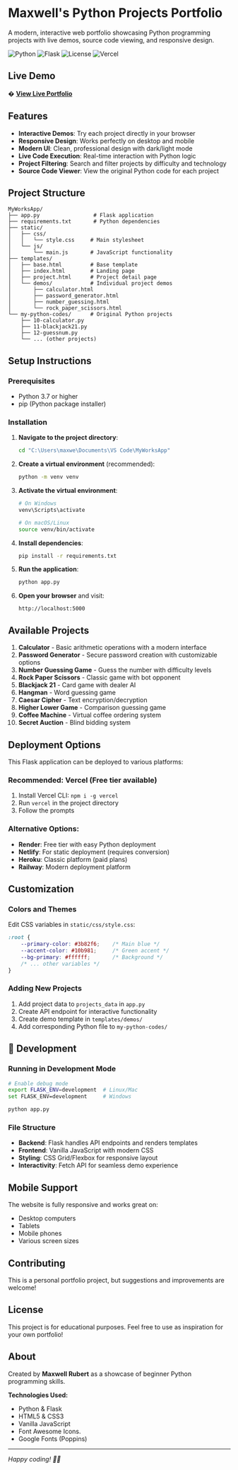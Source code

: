 # Maxwell's Python Projects Portfolio

A modern, interactive web portfolio showcasing Python programming projects with live demos, source code viewing, and responsive design.

![Python](https://img.shields.io/badge/Python-3.9+-blue.svg)
![Flask](https://img.shields.io/badge/Flask-3.0.0-green.svg)
![License](https://img.shields.io/badge/License-MIT-yellow.svg)
![Vercel](https://img.shields.io/badge/Deploy-Vercel-black.svg)

## Live Demo

� **[View Live Portfolio](https://maxwellpyprojects.vercel.app)**

## Features

- **Interactive Demos**: Try each project directly in your browser
- **Responsive Design**: Works perfectly on desktop and mobile
- **Modern UI**: Clean, professional design with dark/light mode
- **Live Code Execution**: Real-time interaction with Python logic
- **Project Filtering**: Search and filter projects by difficulty and technology
- **Source Code Viewer**: View the original Python code for each project

## Project Structure

```
MyWorksApp/
├── app.py                 # Flask application
├── requirements.txt       # Python dependencies
├── static/
│   ├── css/
│   │   └── style.css     # Main stylesheet
│   └── js/
│       └── main.js       # JavaScript functionality
├── templates/
│   ├── base.html         # Base template
│   ├── index.html        # Landing page
│   ├── project.html      # Project detail page
│   └── demos/            # Individual project demos
│       ├── calculator.html
│       ├── password_generator.html
│       ├── number_guessing.html
│       └── rock_paper_scissors.html
└── my-python-codes/      # Original Python projects
    ├── 10-calculator.py
    ├── 11-blackjack21.py
    ├── 12-guessnum.py
    └── ... (other projects)
```

## Setup Instructions

### Prerequisites
- Python 3.7 or higher
- pip (Python package installer)

### Installation

1. **Navigate to the project directory**:
   ```bash
   cd "C:\Users\maxwe\Documents\VS Code\MyWorksApp"
   ```

2. **Create a virtual environment** (recommended):
   ```bash
   python -m venv venv
   ```

3. **Activate the virtual environment**:
   ```bash
   # On Windows
   venv\Scripts\activate
   
   # On macOS/Linux
   source venv/bin/activate
   ```

4. **Install dependencies**:
   ```bash
   pip install -r requirements.txt
   ```

5. **Run the application**:
   ```bash
   python app.py
   ```

6. **Open your browser** and visit:
   ```
   http://localhost:5000
   ```

## Available Projects

1. **Calculator** - Basic arithmetic operations with a modern interface
2. **Password Generator** - Secure password creation with customizable options
3. **Number Guessing Game** - Guess the number with difficulty levels
4. **Rock Paper Scissors** - Classic game with bot opponent
5. **Blackjack 21** - Card game with dealer AI
6. **Hangman** - Word guessing game
7. **Caesar Cipher** - Text encryption/decryption
8. **Higher Lower Game** - Comparison guessing game
9. **Coffee Machine** - Virtual coffee ordering system
10. **Secret Auction** - Blind bidding system

## Deployment Options

This Flask application can be deployed to various platforms:

### Recommended: **Vercel** (Free tier available)
1. Install Vercel CLI: `npm i -g vercel`
2. Run `vercel` in the project directory
3. Follow the prompts

### Alternative Options:
- **Render**: Free tier with easy Python deployment
- **Netlify**: For static deployment (requires conversion)
- **Heroku**: Classic platform (paid plans)
- **Railway**: Modern deployment platform

## Customization

### Colors and Themes
Edit CSS variables in `static/css/style.css`:
```css
:root {
    --primary-color: #3b82f6;    /* Main blue */
    --accent-color: #10b981;     /* Green accent */
    --bg-primary: #ffffff;       /* Background */
    /* ... other variables */
}
```

### Adding New Projects
1. Add project data to `projects_data` in `app.py`
2. Create API endpoint for interactive functionality
3. Create demo template in `templates/demos/`
4. Add corresponding Python file to `my-python-codes/`

## 🔧 Development

### Running in Development Mode
```bash
# Enable debug mode
export FLASK_ENV=development  # Linux/Mac
set FLASK_ENV=development     # Windows

python app.py
```

### File Structure
- **Backend**: Flask handles API endpoints and renders templates
- **Frontend**: Vanilla JavaScript with modern CSS
- **Styling**: CSS Grid/Flexbox for responsive layout
- **Interactivity**: Fetch API for seamless demo experience

## Mobile Support

The website is fully responsive and works great on:
- Desktop computers
- Tablets
- Mobile phones
- Various screen sizes

## Contributing

This is a personal portfolio project, but suggestions and improvements are welcome!

## License

This project is for educational purposes. Feel free to use as inspiration for your own portfolio!

## About

Created by **Maxwell Rubert** as a showcase of beginner Python programming skills.

**Technologies Used:**
- Python & Flask
- HTML5 & CSS3
- Vanilla JavaScript
- Font Awesome Icons.
- Google Fonts (Poppins)

---

*Happy coding! 🐍✨*
